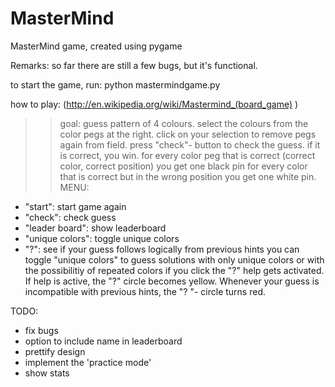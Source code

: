 # MasterMind
MasterMind game, created using pygame

Remarks: so far there are still a few bugs, but it's functional.

to start the game, run: python mastermindgame.py

how to play: (http://en.wikipedia.org/wiki/Mastermind_(board_game) )
>> goal: guess pattern of 4 colours.
select the colours from the color pegs at the right. 
click on your selection to remove pegs again from  field.
press "check"- button to check the guess.
if it is correct, you win.
for every color peg that is correct (correct color, correct position) you get one black pin
for every color that is correct but in the wrong position you get one white pin.
MENU:
- "start": start game again
- "check": check guess
- "leader board": show leaderboard
- "unique colors": toggle unique colors
- "?": see if your guess follows logically from previous hints
you can toggle "unique colors" to guess solutions with only unique colors or with the possibilitiy of repeated colors
if you click the "?" help gets activated. If help is active, the "?" circle becomes yellow. Whenever your guess is incompatible with previous hints, the "? "- circle turns red. 


TODO:
- fix bugs
- option to include name in leaderboard
- prettify design
- implement the 'practice mode' 
- show stats
